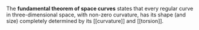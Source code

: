 The **fundamental theorem of space curves** states that every regular curve in three-dimensional space, with non-zero curvature, has its shape (and size) completely determined by its [[curvature]] and [[torsion]].
